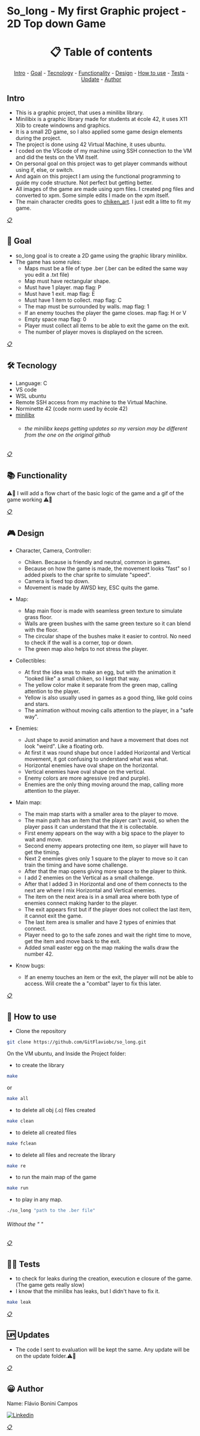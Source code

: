 # So_long - My first Graphic project - 2D Top down Game

<h1 name ="content" align = "center">📋 Table of contents</h1>
<p align = "center">
  <a href = "#intro">Intro</a> -
  <a href = "#goal">Goal</a> -
  <a href = "#tec">Tecnology</a> -
  <a href = "#function">Functionality</a> -
  <a href = "#design">Design</a> -
  <a href = "#how">How to use</a> -
  <a href = "#test">Tests</a> -
  <a href = "#update">Update</a> -
  <a href = "#author">Author</a>
</p>

<a name="intro"/> <h2> Intro </h2> </a>
- This is a graphic project, that uses a minilibx library.
- Minilibix is a graphic library made for students at école 42, it uses X11 Xlib to create windowns and graphics.
- It is a small 2D game, so I also applied some game design elements during the project.
- The project is done using 42 Virtual Machine, it uses ubuntu.
- I coded on the VScode of my machine using SSH connection to the VM and did the tests on the VM itself.
- On personal goal on this project was to get player commands without using if, else, or switch.
- And again on this project I am using the functional programming to guide my code structure. Not perfect but getting better.
- All images of the game are made using xpm files. I created png files and converted to xpm. Some simple edits I made on the xpm itself.
- The main character credits goes to [chiken_art](https://opengameart.org/content/lpc-chicken-rework). I just edit a litte to fit my game.
<p></p>
<a href = "#content">📋</a>

<a name="goal"/> <h2> 🎯 Goal </h2> </a>
- so_long goal is to create a 2D game using the graphic library minilibx.
- The game has some rules:
  - Maps must be a file of type .ber  (.ber can be edited the same way you edit a .txt file)
  - Map must have rectangular shape.
  - Must have 1 player. map flag: P
  - Must have 1 exit. map flag: E
  - Must have 1 item to collect. map flag: C
  - The map must be surrounded by walls. map flag: 1
  - If an enemy touches the player the game closes. map flag: H or V
  - Empty space map flag: 0
  - Player must collect all items to be able to exit the game on the exit.
  - The number of player moves is displayed on the screen.
<p></p>
<a href = "#content">📋</a>

<a name="tec"/> <h2> 🛠️ Tecnology </h2> </a>
- Language: C
- VS code
- WSL ubuntu
- Remote SSH access from my machine to the Virtual Machine.
- Norminette 42 (code norm used by école 42)
- [minilibx](https://github.com/42Paris/minilibx-linux)
  - ###### the minilibx keeps getting updates so my version may be different from the one on the original github
<p></p>
<a href = "#content">📋</a>

<a name="function"/> <h2> 📚 Functionality </h2> </a>

⚠️🚧 I will add a flow chart of the basic logic of the game and a gif of the game working ⚠️🚧

<p></p>
<a href = "#content">📋</a>

<a name="design"/> <h2> 🎮 Design </h2> </a>

- Character, Camera, Controller: 
  - Chiken. Because is friendly and neutral, common in games.
  - Because on how the game is made, the movement looks "fast" so I added pixels to the char sprite to simulate "speed".
  - Camera is fixed top down.
  - Movement is made by AWSD key, ESC quits the game.
- Map:
  - Map main floor is made with seamless green texture to simulate grass floor.
  - Walls are green bushes with the same green texture so it can blend with the floor.
  - The circular shape of the bushes make it easier to control. No need to check if the wall is a corner, top or down.
  - The green map also helps to not stress the player.
- Collectibles:
  - At first the idea was to make an egg, but with the animation it "looked like" a small chiken, so I kept that way.
  - The yellow color make it separate from the green map, calling attention to the player.
  - Yellow is also usually used in games as a good thing, like gold coins and stars.
  - The animation without moving calls attention to the player, in a "safe way".
- Enemies:
  - Just shape to avoid animation and have a movement that does not look "weird". Like a floating orb.
  - At first it was round shape but once I added Horizontal and Vertical movement, it got confusing to understand what was what.
  - Horizontal enemies have oval shape on the horizontal.
  - Vertical enemies have oval shape on the vertical.
  - Enemy colors are more agressive (red and purple).
  - Enemies are the only thing moving around the map, calling more attention to the player.

- Main map:
  - The main map starts with a smaller area to the player to move.
  - The main path has an item that the player can't avoid, so when the player pass it can understand that the it is collectable.
  - First enemy appears on the way with a big space to the player to wait and move.
  - Second enemy appears protecting one item, so player will have to get the timing.
  - Next 2 enemies gives only 1 square to the player to move so it can train the timing and have some challenge.
  - After that the map opens giving more space to the player to think.
  - I add 2 enemies on the Vertical as a small challenge.
  - After that I added 3 in Horizontal and one of them connects to the next are where I mix Horizontal and Vertical enemies.
  - The item on the next area is in a small area where both type of enemies connect making harder to the player.
  - The exit appears first but if the player does not collect the last item, it cannot exit the game.
  - The last item area is smaller and have 2 types of enimies that connect.
  - Player need to go to the safe zones and wait the right time to move, get the item and move back to the exit.
  - Added small easter egg on the map making the walls draw the number 42.

- Know bugs:
  - If an enemy touches an item or the exit, the player will not be able to access. Will create the a "combat" layer to fix this later.

<p></p>
<a href = "#content">📋</a>

<a name="how"/> <h2> 📖 How to use </h2> </a>

- Clone the repository
```bash
git clone https://github.com/GitFlaviobc/so_long.git
```
On the VM ubuntu, and Inside the Project folder:
- to create the library
```bash
make
```
or
```bash
make all
```
- to delete all obj (.o) files created
```bash
make clean
```
 - to delete all created files
```bash
make fclean
```
 - to delete all files and recreate the library
```bash
make re
```
- to run the main map of the game
```bash
make run
```
- to play in any map.
```bash
./so_long "path to the .ber file"
```
###### Without the " "
<p></p>
<a href = "#content">📋</a>

<a name="test"/> <h2> 👨‍💻 Tests </h2> </a>
- to check for leaks during the creation, execution e closure of the game. (The game gets really slow)
- I know that the minilibx has leaks, but I didn't have to fix it.
```bash
make leak
```
<p></p>
<a href = "#content">📋</a>

<a name="update"/> <h2> 🆙 Updates </h2> </a>
- The code I sent to evaluation will be kept the same. Any update will be on the update folder.⚠️🚧
<p></p>
<a href = "#content">📋</a>

<a name="author"/> <h2> 😀 Author </h2> </a>
Name: Flávio Bonini Campos
<p></p>

[![Linkedin](https://img.shields.io/badge/LinkedIn-0077B5?style=for-the-badge&logo=linkedin&logoColor=white)](https://www.linkedin.com/in/flaviobc88/)
<p></p>
<a href = "#content">📋</a>
<p></p>
